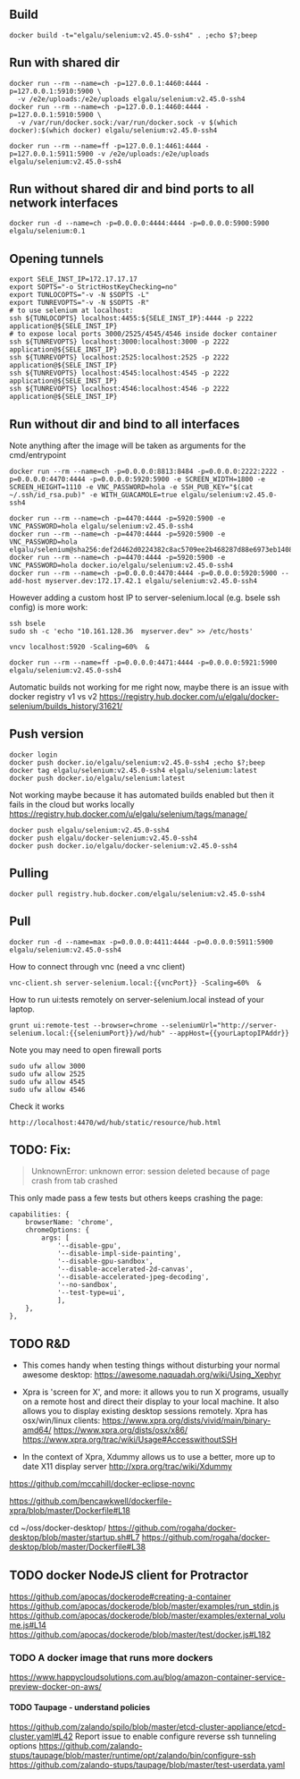 ## Build

    docker build -t="elgalu/selenium:v2.45.0-ssh4" . ;echo $?;beep

## Run with shared dir

    docker run --rm --name=ch -p=127.0.0.1:4460:4444 -p=127.0.0.1:5910:5900 \
      -v /e2e/uploads:/e2e/uploads elgalu/selenium:v2.45.0-ssh4
    docker run --rm --name=ch -p=127.0.0.1:4460:4444 -p=127.0.0.1:5910:5900 \
      -v /var/run/docker.sock:/var/run/docker.sock -v $(which docker):$(which docker) elgalu/selenium:v2.45.0-ssh4

    docker run --rm --name=ff -p=127.0.0.1:4461:4444 -p=127.0.0.1:5911:5900 -v /e2e/uploads:/e2e/uploads elgalu/selenium:v2.45.0-ssh4

## Run without shared dir and bind ports to all network interfaces

    docker run -d --name=ch -p=0.0.0.0:4444:4444 -p=0.0.0.0:5900:5900 elgalu/selenium:0.1

## Opening tunnels

    export SELE_INST_IP=172.17.17.17
    export SOPTS="-o StrictHostKeyChecking=no"
    export TUNLOCOPTS="-v -N $SOPTS -L"
    export TUNREVOPTS="-v -N $SOPTS -R"
    # to use selenium at localhost:
    ssh ${TUNLOCOPTS} localhost:4455:${SELE_INST_IP}:4444 -p 2222 application@${SELE_INST_IP}
    # to expose local ports 3000/2525/4545/4546 inside docker container
    ssh ${TUNREVOPTS} localhost:3000:localhost:3000 -p 2222 application@${SELE_INST_IP}
    ssh ${TUNREVOPTS} localhost:2525:localhost:2525 -p 2222 application@${SELE_INST_IP}
    ssh ${TUNREVOPTS} localhost:4545:localhost:4545 -p 2222 application@${SELE_INST_IP}
    ssh ${TUNREVOPTS} localhost:4546:localhost:4546 -p 2222 application@${SELE_INST_IP}

## Run without dir and bind to all interfaces
Note anything after the image will be taken as arguments for the cmd/entrypoint

    docker run --rm --name=ch -p=0.0.0.0:8813:8484 -p=0.0.0.0:2222:2222 -p=0.0.0.0:4470:4444 -p=0.0.0.0:5920:5900 -e SCREEN_WIDTH=1800 -e SCREEN_HEIGHT=1110 -e VNC_PASSWORD=hola -e SSH_PUB_KEY="$(cat ~/.ssh/id_rsa.pub)" -e WITH_GUACAMOLE=true elgalu/selenium:v2.45.0-ssh4

    docker run --rm --name=ch -p=4470:4444 -p=5920:5900 -e VNC_PASSWORD=hola elgalu/selenium:v2.45.0-ssh4
    docker run --rm --name=ch -p=4470:4444 -p=5920:5900 -e VNC_PASSWORD=hola elgalu/selenium@sha256:def2d462d0224382c8ac5709ee2b468287d88e6973eb14089925631db8065fbd
    docker run --rm --name=ch -p=4470:4444 -p=5920:5900 -e VNC_PASSWORD=hola docker.io/elgalu/selenium:v2.45.0-ssh4
    docker run --rm --name=ch -p=0.0.0.0:4470:4444 -p=0.0.0.0:5920:5900 --add-host myserver.dev:172.17.42.1 elgalu/selenium:v2.45.0-ssh4

However adding a custom host IP to server-selenium.local (e.g. bsele ssh config) is more work:

    ssh bsele
    sudo sh -c 'echo "10.161.128.36  myserver.dev" >> /etc/hosts'

    vncv localhost:5920 -Scaling=60%  &

    docker run --rm --name=ff -p=0.0.0.0:4471:4444 -p=0.0.0.0:5921:5900 elgalu/selenium:v2.45.0-ssh4

Automatic builds not working for me right now, maybe there is an issue with docker registry v1 vs v2
https://registry.hub.docker.com/u/elgalu/docker-selenium/builds_history/31621/

## Push version

    docker login
    docker push docker.io/elgalu/selenium:v2.45.0-ssh4 ;echo $?;beep
    docker tag elgalu/selenium:v2.45.0-ssh4 elgalu/selenium:latest
    docker push docker.io/elgalu/selenium:latest

Not working maybe because it has automated builds enabled but then it fails in the cloud but works locally
https://registry.hub.docker.com/u/elgalu/selenium/tags/manage/

    docker push elgalu/selenium:v2.45.0-ssh4
    docker push elgalu/docker-selenium:v2.45.0-ssh4
    docker push docker.io/elgalu/docker-selenium:v2.45.0-ssh4

## Pulling

    docker pull registry.hub.docker.com/elgalu/selenium:v2.45.0-ssh4

## Pull

    docker run -d --name=max -p=0.0.0.0:4411:4444 -p=0.0.0.0:5911:5900 elgalu/selenium:v2.45.0-ssh4

How to connect through vnc (need a vnc client)

    vnc-client.sh server-selenium.local:{{vncPort}} -Scaling=60%  &

How to run ui:tests remotely on server-selenium.local instead of your laptop.

    grunt ui:remote-test --browser=chrome --seleniumUrl="http://server-selenium.local:{{seleniumPort}}/wd/hub" --appHost={{yourLaptopIPAddr}}

Note you may need to open firewall ports

    sudo ufw allow 3000
    sudo ufw allow 2525
    sudo ufw allow 4545
    sudo ufw allow 4546

Check it works

    http://localhost:4470/wd/hub/static/resource/hub.html

## TODO: Fix:
> UnknownError: unknown error: session deleted because of page crash from tab crashed

 This only made pass a few tests but others keeps crashing the page:

    capabilities: {
        browserName: 'chrome',
        chromeOptions: {
            args: [
                '--disable-gpu',
                '--disable-impl-side-painting',
                '--disable-gpu-sandbox',
                '--disable-accelerated-2d-canvas',
                '--disable-accelerated-jpeg-decoding',
                '--no-sandbox',
                '--test-type=ui',
                ],
        },
    },

## TODO R&D

- This comes handy when testing things without disturbing your normal awesome desktop:
https://awesome.naquadah.org/wiki/Using_Xephyr

- Xpra is 'screen for X', and more: it allows you to run X programs, usually on a remote host and direct their display to your local machine. It also allows you to display existing desktop sessions remotely.
Xpra has osx/win/linux clients:
    https://www.xpra.org/dists/vivid/main/binary-amd64/
    https://www.xpra.org/dists/osx/x86/
https://www.xpra.org/trac/wiki/Usage#AccesswithoutSSH

- In the context of Xpra, Xdummy allows us to use a better, more up to date X11 display server
http://xpra.org/trac/wiki/Xdummy

https://github.com/mccahill/docker-eclipse-novnc

https://github.com/bencawkwell/dockerfile-xpra/blob/master/Dockerfile#L18

cd ~/oss/docker-desktop/
https://github.com/rogaha/docker-desktop/blob/master/startup.sh#L7
https://github.com/rogaha/docker-desktop/blob/master/Dockerfile#L38

## TODO docker NodeJS client for Protractor
https://github.com/apocas/dockerode#creating-a-container
https://github.com/apocas/dockerode/blob/master/examples/run_stdin.js
https://github.com/apocas/dockerode/blob/master/examples/external_volume.js#L14
https://github.com/apocas/dockerode/blob/master/test/docker.js#L182

### TODO A docker image that runs more dockers
https://www.happycloudsolutions.com.au/blog/amazon-container-service-preview-docker-on-aws/

#### TODO Taupage - understand policies
https://github.com/zalando/spilo/blob/master/etcd-cluster-appliance/etcd-cluster.yaml#L42
Report issue to enable configure reverse ssh tunneling options
https://github.com/zalando-stups/taupage/blob/master/runtime/opt/zalando/bin/configure-ssh
https://github.com/zalando-stups/taupage/blob/master/test-userdata.yaml
